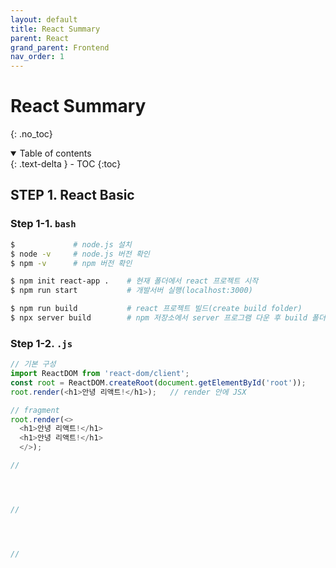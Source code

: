 ```yaml
---
layout: default
title: React Summary
parent: React
grand_parent: Frontend
nav_order: 1
---
```


# React Summary
{: .no_toc}

<details open markdown="block">
  <summary>
    Table of contents
  </summary>
  {: .text-delta }
- TOC
{:toc}
</details>
<!------------------------------------ STEP ------------------------------------>

## STEP 1. React Basic

### Step 1-1. **`bash`**

```bash
$             # node.js 설치
$ node -v     # node.js 버전 확인 
$ npm -v      # npm 버전 확인

$ npm init react-app .    # 현재 폴더에서 react 프로젝트 시작
$ npm run start           # 개발서버 실행(localhost:3000)

$ npm run build           # react 프로젝트 빌드(create build folder)
$ npx server build        # npm 저장소에서 server 프로그램 다운 후 build 폴더에서 서버 실행(localhost:5000)

```

### Step 1-2. **`.js`**

```javascript
// 기본 구성
import ReactDOM from 'react-dom/client';
const root = ReactDOM.createRoot(document.getElementById('root'));
root.render(<h1>안녕 리액트!</h1>);   // render 안에 JSX

// fragment
root.render(<>
  <h1>안녕 리액트!</h1>
  <h1>안녕 리액트!</h1>
  </>); 

//  




//




//

```